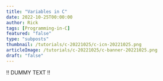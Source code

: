 ```yaml
---
title: "Variables in C"
date: 2022-10-25T00:00:00
author: Rick
tags: [Programming-in-C]
featured: "false"
type: "subposts"
thumbnail: /tutorials/c-20221025/c-icn-20221025.png
articleImage: /tutorials/c-20221025/c-banner-20221025.png
draft: "false"
---
```


!! DUMMY TEXT !!

